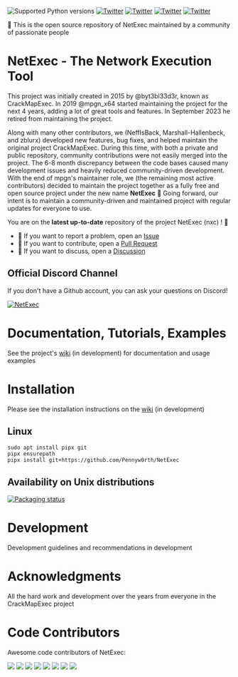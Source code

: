 ![Supported Python versions](https://img.shields.io/badge/python-3.10+-blue.svg)
[![Twitter](https://img.shields.io/twitter/follow/al3xn3ff?label=al3x_n3ff&style=social)](https://twitter.com/intent/follow?screen_name=al3x_n3ff)
[![Twitter](https://img.shields.io/twitter/follow/_zblurx?label=_zblurx&style=social)](https://twitter.com/intent/follow?screen_name=_zblurx)
[![Twitter](https://img.shields.io/twitter/follow/MJHallenbeck?label=MJHallenbeck&style=social)](https://twitter.com/intent/follow?screen_name=MJHallenbeck)
[![Twitter](https://img.shields.io/twitter/follow/mpgn_x64?label=mpgn_x64&style=social)](https://twitter.com/intent/follow?screen_name=mpgn_x64)


🚩 This is the open source repository of NetExec maintained by a community of passionate people
# NetExec - The Network Execution Tool

This project was initially created in 2015 by @byt3bl33d3r, known as CrackMapExec. In 2019 @mpgn_x64 started maintaining the project for the next 4 years, adding a lot of great tools and features. In September 2023 he retired from maintaining the project.

Along with many other contributors, we (NeffIsBack, Marshall-Hallenbeck, and zblurx) developed new features, bug fixes, and helped maintain the original project CrackMapExec.
During this time, with both a private and public repository, community contributions were not easily merged into the project. The 6-8 month discrepancy between the code bases caused many development issues and heavily reduced community-driven development.
With the end of mpgn's maintainer role, we (the remaining most active contributors) decided to maintain the project together as a fully free and open source project under the new name **NetExec** 🚀
Going forward, our intent is to maintain a community-driven and maintained project with regular updates for everyone to use.

<p align="center">
  <!-- placeholder for nxc logo-->
</p>

You are on the **latest up-to-date** repository of the project NetExec (nxc) ! 🎉

- 🚧 If you want to report a problem, open an [Issue](https://github.com/Pennyw0rth/NetExec/issues) 
- 🔀 If you want to contribute, open a [Pull Request](https://github.com/Pennyw0rth/NetExec/pulls)
- 💬 If you want to discuss, open a [Discussion](https://github.com/Pennyw0rth/NetExec/discussions)

## Official Discord Channel

If you don't have a Github account, you can ask your questions on Discord!

[![NetExec](https://discordapp.com/api/guilds/1148685154601160794/widget.png?style=banner3)](https://discord.gg/pjwUTQzg8R)

# Documentation, Tutorials, Examples
See the project's [wiki](https://netexec.wiki/) (in development) for documentation and usage examples

# Installation
Please see the installation instructions on the [wiki](https://netexec.wiki/getting-started/installation) (in development)

## Linux
```
sudo apt install pipx git
pipx ensurepath
pipx install git+https://github.com/Pennyw0rth/NetExec
```

## Availability on Unix distributions

[![Packaging status](https://repology.org/badge/vertical-allrepos/netexec.svg)](https://repology.org/project/netexec/versions)

# Development
Development guidelines and recommendations in development

# Acknowledgments
All the hard work and development over the years from everyone in the CrackMapExec project

# Code Contributors
Awesome code contributors of NetExec:

[![](https://github.com/mpgn.png?size=50)](https://github.com/mpgn)
[![](https://github.com/Marshall-Hallenbeck.png?size=50)](https://github.com/Marshall-Hallenbeck)
[![](https://github.com/zblurx.png?size=50)](https://github.com/zblurx)
[![](https://github.com/NeffIsBack.png?size=50)](https://github.com/NeffIsBack)
[![](https://github.com/Hackndo.png?size=50)](https://github.com/Hackndo)
[![](https://github.com/XiaoliChan.png?size=50)](https://github.com/XiaoliChan)
[![](https://github.com/termanix.png?size=50)](https://github.com/termanix)
[![](https://github.com/Dfte.png?size=50)](https://github.com/Dfte)
